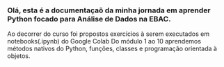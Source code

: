 ### Olá, esta é a documentaçaõ da minha jornada em aprender Python focado para Análise de Dados na EBAC.
Ao decorrer do curso foi propostos exercícios à serem executados em notebooks(.ipynb) do Google Colab
Do módulo 1 ao 10 aprendemos métodos nativos do Python, funções, classes e programação orientada à objetos.
